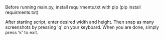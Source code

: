 Before running main.py, install requirments.txt with pip (pip install requirments.txt)

After starting script, enter desired width and height. Then snap as many screenshots by pressing 'q' on your keyboard.
When you are done, simply press 'k' to exit.
